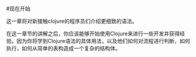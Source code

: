#现在开始

这一章将对新接触clojure的程序员们介绍更细致的语法。

在这一章节的讲解之后，你应该能够开始使用Clojure来进行一些开发并获得经验。因为你将学到Clojure语法的具体用法，以及他们如何对流程进行判断，如何执行，如何从简单的表构造成一个复杂的结构体。

